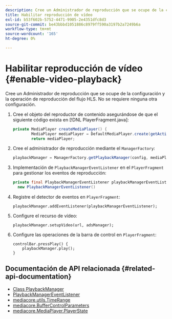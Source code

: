 ```yaml
---
description: Cree un Administrador de reproducción que se ocupe de la configuración y la operación de reproducción del flujo HLS. No se requiere ninguna otra configuración.
title: Habilitar reproducción de vídeo
exl-id: b53f602b-5752-4471-9905-2e4351dfc8d3
source-git-commit: be43bbbd1051886c8979ff590a3197b2a7249b6a
workflow-type: tm+mt
source-wordcount: '165'
ht-degree: 0%

---
```


# Habilitar reproducción de vídeo {#enable-video-playback}

Cree un Administrador de reproducción que se ocupe de la configuración y la operación de reproducción del flujo HLS. No se requiere ninguna otra configuración.

1. Cree el objeto del reproductor de contenido asegurándose de que el siguiente código exista en [!DNL PlayerFragment.java]:

   ```java
   private MediaPlayer createMediaPlayer() { 
           MediaPlayer mediaPlayer = DefaultMediaPlayer.create(getActivity().getApplicationContext()); 
           return mediaPlayer;
   ```

   <!-- I've duplicated this information. It also exists in the PlayerFragment section, just before the Feature manager section. I figured that I should have it here as well, in case they jump directly to this section.-->

1. Cree el administrador de reproducción mediante el `ManagerFactory`:

   ```java
   playbackManager = ManagerFactory.getPlaybackManager(config, mediaPlayer);
   ```

1. Implementación de `PlaybackManagerEventListener` en el `PlayerFragment` para gestionar los eventos de reproducción:

   ```java
   private final PlaybackManagerEventListener playbackManagerEventListener =  
     new PlaybackManagerEventListener() 
   ```

1. Registre el detector de eventos en `PlayerFragment`:

   ```
   playbackManager.addEventListener(playbackManagerEventListener);
   ```

1. Configure el recurso de vídeo:

   ```
   playbackManager.setupVideo(url, adsManager); 
   ```

1. Configure las operaciones de la barra de control en `PlayerFragment`:

   ```
   controlBar.pressPlay() { 
       playbackManager.play();  
   }
   ```

## Documentación de API relacionada {#related-api-documentation}

* [Class PlaybackManager](https://help.adobe.com/en_US/primetime/api/reference_implementation/android/javadoc/com/adobe/primetime/reference/manager/PlaybackManager.html)
* [PlaybackManagerEventListener](https://help.adobe.com/en_US/primetime/api/reference_implementation/android/javadoc/com/adobe/primetime/reference/manager/PlaybackManager.PlaybackManagerEventListener.html)
* [mediacore.utils.TimeRange](https://help.adobe.com/en_US/primetime/api/psdk/javadoc/com/adobe/mediacore/utils/TimeRange.html)
* [mediacore.BufferControlParameters](https://help.adobe.com/en_US/primetime/api/psdk/javadoc/com/adobe/mediacore/BufferControlParameters.html)
* [mediacore.MediaPlayer.PlayerState](https://help.adobe.com/en_US/primetime/api/psdk/javadoc/com/adobe/mediacore/MediaPlayer.PlayerState.html)
